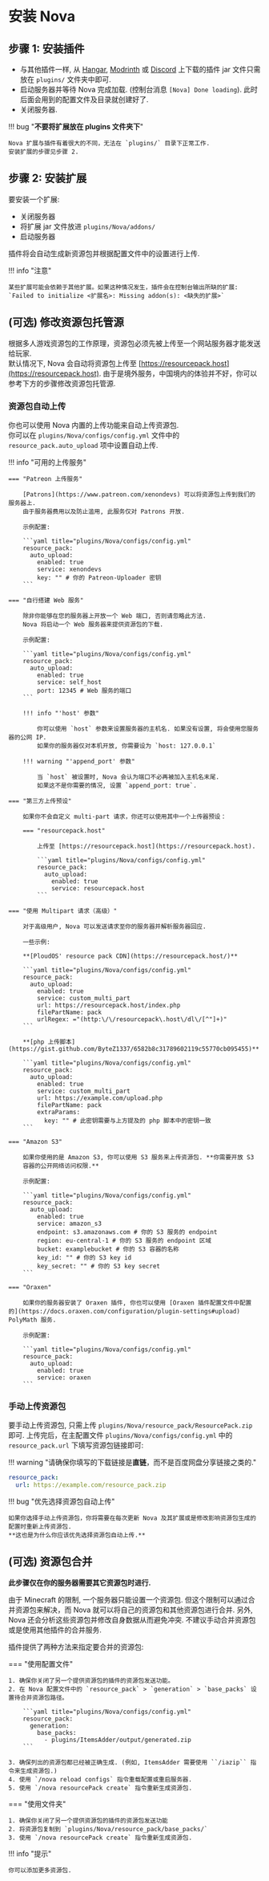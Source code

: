 # 安装 Nova

## 步骤 1: 安装插件

* 与其他插件一样, 从 [Hangar](https://hangar.papermc.io/xenondevs/Nova), [Modrinth](https://modrinth.com/plugin/nova-framework) 或 [Discord](https://discord.gg/hnEknVWvUe) 上下载的插件 jar 文件只需放在 ``plugins/`` 文件夹中即可.
* 启动服务器并等待 Nova 完成加载. (控制台消息 `[Nova] Done loading`). 此时后面会用到的配置文件及目录就创建好了.
* 关闭服务器.

!!! bug "**不要将扩展放在 plugins 文件夹下**"

    Nova 扩展与插件有着很大的不同，无法在 `plugins/` 目录下正常工作.  
    安装扩展的步骤见步骤 2.

## 步骤 2: 安装扩展

要安装一个扩展:

* 关闭服务器
* 将扩展 jar 文件放进 ``plugins/Nova/addons/``
* 启动服务器

插件将会自动生成新资源包并根据配置文件中的设置进行上传.

!!! info "注意"

    某些扩展可能会依赖于其他扩展。如果这种情况发生，插件会在控制台输出所缺的扩展: `Failed to initialize <扩展名>: Missing addon(s): <缺失的扩展>`

## (可选) 修改资源包托管源

根据多人游戏资源包的工作原理，资源包必须先被上传至一个网站服务器才能发送给玩家.  
默认情况下, Nova 会自动将资源包上传至 [https://resourcepack.host](https://resourcepack.host). 由于是境外服务，中国境内的体验并不好，你可以参考下方的步骤修改资源包托管源.

### 资源包自动上传

你也可以使用 Nova 内置的上传功能来自动上传资源包.  
你可以在 ``plugins/Nova/configs/config.yml`` 文件中的 ``resource_pack.auto_upload`` 项中设置自动上传.

!!! info "可用的上传服务"

    === "Patreon 上传服务"
    
        [Patrons](https://www.patreon.com/xenondevs) 可以将资源包上传到我们的服务器上.
        由于服务器费用以及防止滥用, 此服务仅对 Patrons 开放.
    
        示例配置:
		
        ```yaml title="plugins/Nova/configs/config.yml"
        resource_pack:
          auto_upload:
            enabled: true
            service: xenondevs
            key: "" # 你的 Patreon-Uploader 密钥
        ```
    
    === "自行搭建 Web 服务"
    
        除非你能够在您的服务器上开放一个 Web 端口, 否则请忽略此方法.
        Nova 将启动一个 Web 服务器来提供资源包的下载.
    
        示例配置:
        
        ```yaml title="plugins/Nova/configs/config.yml"
        resource_pack:
          auto_upload:
            enabled: true
            service: self_host
            port: 12345 # Web 服务的端口
        ```
    
        !!! info "'host' 参数"
    
            你可以使用 `host` 参数来设置服务器的主机名. 如果没有设置, 将会使用您服务器的公网 IP.
            如果你的服务器仅对本机开放, 你需要设为 `host: 127.0.0.1`
    
        !!! warning "'append_port' 参数"
    
            当 `host` 被设置时, Nova 会认为端口不必再被加入主机名末尾.
            如果这不是你需要的情况, 设置 `append_port: true`.
    
    === "第三方上传预设"

        如果你不会自定义 multi-part 请求，你还可以使用其中一个上传器预设：

        === "resourcepack.host"

            上传至 [https://resourcepack.host](https://resourcepack.host).

            ```yaml title="plugins/Nova/configs/config.yml"
            resource_pack:
              auto_upload:
                enabled: true
                service: resourcepack.host
            ```
    
    === "使用 Multipart 请求（高级）"
    
        对于高级用户, Nova 可以发送请求至你的服务器并解析服务器回应.
    
        一些示例:
		
        **[PloudOS' resource pack CDN](https://resourcepack.host/)**
		
        ```yaml title="plugins/Nova/configs/config.yml"
        resource_pack:
          auto_upload:
            enabled: true
            service: custom_multi_part
            url: https://resourcepack.host/index.php
            filePartName: pack
            urlRegex: ="(http:\/\/resourcepack\.host\/dl\/[^"]+)"
        ```
        
        **[php 上传脚本](https://gist.github.com/ByteZ1337/6582b8c31789602119c55770cb095455)**
		
        ```yaml title="plugins/Nova/configs/config.yml"
        resource_pack:
          auto_upload:
            enabled: true
            service: custom_multi_part
            url: https://example.com/upload.php
            filePartName: pack
            extraParams:
              key: "" # 此密钥需要与上方提及的 php 脚本中的密钥一致
        ```
    
	=== "Amazon S3"
	
        如果你使用的是 Amazon S3, 你可以使用 S3 服务来上传资源包. **你需要开放 S3 
        容器的公开网络访问权限.**
		
        示例配置:
		
        ```yaml title="plugins/Nova/configs/config.yml"
        resource_pack:
          auto_upload:
            enabled: true
            service: amazon_s3
            endpoint: s3.amazonaws.com # 你的 S3 服务的 endpoint
            region: eu-central-1 # 你的 S3 服务的 endpoint 区域
            bucket: examplebucket # 你的 S3 容器的名称
            key_id: "" # 你的 S3 key id
            key_secret: "" # 你的 S3 key secret
        ```
    
    === "Oraxen"
    
        如果你的服务器安装了 Oraxen 插件, 你也可以使用 [Oraxen 插件配置文件中配置的](https://docs.oraxen.com/configuration/plugin-settings#upload) PolyMath 服务.
		
        示例配置:
        
        ```yaml title="plugins/Nova/configs/config.yml"
        resource_pack:
          auto_upload:
            enabled: true
            service: oraxen
        ```

### 手动上传资源包

要手动上传资源包, 只需上传 ``plugins/Nova/resource_pack/ResourcePack.zip`` 即可.
上传完后，在主配置文件 ``plugins/Nova/configs/config.yml`` 中的 ``resource_pack.url`` 下填写资源包链接即可:

!!! warning "请确保你填写的下载链接是**直链**，而不是百度网盘分享链接之类的."

```yaml title="plugins/Nova/configs/config.yml"
resource_pack:
  url: https://example.com/resource_pack.zip
```

!!! bug "优先选择资源包自动上传"

    如果你选择手动上传资源包，你将需要在每次更新 Nova 及其扩展或是修改影响资源包生成的配置时重新上传资源包.  
    **这也是为什么你应该优先选择资源包自动上传.**

## (可选) 资源包合并

**此步骤仅在你的服务器需要其它资源包时进行.**

由于 Minecraft 的限制, 一个服务器只能设置一个资源包.
但这个限制可以通过合并资源包来解决，而 Nova 就可以将自己的资源包和其他资源包进行合并.
另外, Nova 还会分析这些资源包并修改自身数据从而避免冲突.
不建议手动合并资源包或是使用其他插件的合并服务.

插件提供了两种方法来指定要合并的资源包:  

=== "使用配置文件"

    1. 确保你关闭了另一个提供资源包的插件的资源包发送功能。
    2. 在 Nova 配置文件中的 `resource_pack` > `generation` > `base_packs` 设置待合并资源包路径。

        ```yaml title="plugins/Nova/configs/config.yml"
        resource_pack:
          generation:
            base_packs:
              - plugins/ItemsAdder/output/generated.zip
        ```

    3. 确保列出的资源包都已经被正确生成. (例如, ItemsAdder 需要使用 ``/iazip`` 指令来生成资源包.)
    4. 使用 `/nova reload configs` 指令重载配置或重启服务器.
    5. 使用 `/nova resourcePack create` 指令重新生成资源包.

=== "使用文件夹"

    1. 确保你关闭了另一个提供资源包的插件的资源包发送功能
    2. 将资源包复制到 `plugins/Nova/resource_pack/base_packs/`
    3. 使用 `/nova resourcePack create` 指令重新生成资源包.

!!! info "提示"

    你可以添加更多资源包.